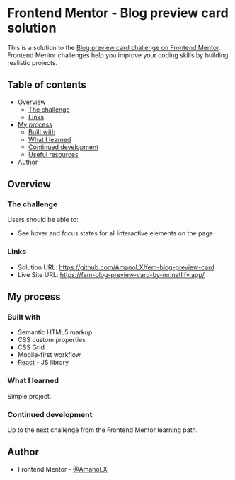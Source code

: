 # Frontend Mentor - Blog preview card solution

This is a solution to the [Blog preview card challenge on Frontend Mentor](https://www.frontendmentor.io/challenges/blog-preview-card-ckPaj01IcS). Frontend Mentor challenges help you improve your coding skills by building realistic projects.

## Table of contents

- [Overview](#overview)
  - [The challenge](#the-challenge)
  - [Links](#links)
- [My process](#my-process)
  - [Built with](#built-with)
  - [What I learned](#what-i-learned)
  - [Continued development](#continued-development)
  - [Useful resources](#useful-resources)
- [Author](#author)

## Overview

### The challenge

Users should be able to:

- See hover and focus states for all interactive elements on the page

### Links

- Solution URL: https://github.com/AmanoLX/fem-blog-preview-card
- Live Site URL: https://fem-blog-preview-card-by-mr.netlify.app/

## My process

### Built with

- Semantic HTML5 markup
- CSS custom properties
- CSS Grid
- Mobile-first workflow
- [React](https://reactjs.org/) - JS library

### What I learned

Simple project.

### Continued development

Up to the next challenge from the Frontend Mentor learning path.

## Author

- Frontend Mentor - [@AmanoLX](https://www.frontendmentor.io/profile/AmanoLX)
